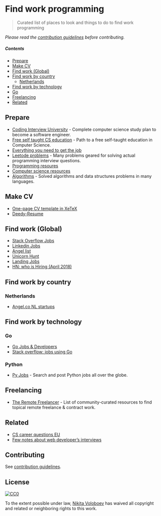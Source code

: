 # Find work programming
> Curated list of places to look and things to do to find work programming

*Please read the [contribution guidelines](CONTRIBUTING.md#readme) before contributing.*

##### Contents
- [Prepare](#prepare)
- [Make CV](#make-cv)
- [Find work (Global)](#find-work-(global))
- [Find work by country](#find-work-by-country)
	- [Netherlands](#netherlands)
- [Find work by technology](#find-work-by-technology)
- [Go](#go)
- [Freelancing](#freelancing)
- [Related](#related)

## Prepare
- [Coding Interview University](https://github.com/jwasham/coding-interview-university) - Complete computer science study plan to become a software engineer.
- [Free self taught CS education](https://github.com/ossu/computer-science) - Path to a free self-taught education in Computer Science.
- [Everything you need to get the job](https://github.com/kdn251/interviews)
- [Leetode problems](https://leetcode.com) - Many problems geared for solving actual programming interview questions.
- [Programming resoures](https://learn-anything.xyz/1751)
- [Computer science resources](https://learn-anything.xyz/353)
- [Algorithms](https://github.com/marcosfede/algorithms) - Solved algorithms and data structures problems in many languages.

## Make CV
- [One-page CV template in XeTeX](https://github.com/barrucadu/cv)
- [Deedy-Resume](https://github.com/deedy/Deedy-Resume)

## Find work (Global)
- [Stack Overflow Jobs](https://stackoverflow.com/jobs)
- [Linkedin Jobs](https://www.linkedin.com/jobs/)
- [Angel list](https://angel.co/jobs)
- [Unicorn Hunt](https://unicornhunt.io/)
- [Landing Jobs](https://landing.jobs/)
- [HN: who is Hiring (April 2018)](https://news.ycombinator.com/item?id=16735011)

## Find work by country
### Netherlands
- [Angel.co NL startups](https://angel.co/netherlands)

## Find work by technology
### Go
- [Go Jobs & Developers](https://www.golangprojects.com)
- [Stack overflow: jobs using Go](https://stackoverflow.com/jobs/developer-jobs-using-go?med=site-ui&ref=tag-page_go)

### Python
- [Py Jobs](http://www.pyjobs.xyz/) - Search and post Python jobs all over the globe.

## Freelancing
- [The Remote Freelancer](https://github.com/engineerapart/TheRemoteFreelancer) - List of community-curated resources to find topical remote freelance & contract work.

## Related
- [CS career questions EU](https://www.reddit.com/r/cscareerquestionsEU/wiki/index)
- [Few notes about web developer’s interviews](http://blog.sapegin.me/all/coding-interview)

## Contributing
See [contribution guidelines](CONTRIBUTING.md#readme).

## License
[![CC0](http://mirrors.creativecommons.org/presskit/buttons/88x31/svg/cc-zero.svg)](https://creativecommons.org/publicdomain/zero/1.0/)

To the extent possible under law, [Nikita Voloboev](https://www.nikitavoloboev.xyz) has waived all copyright and related or neighboring rights to this work.